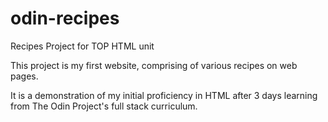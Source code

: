 # odin-recipes
Recipes Project for TOP HTML unit

This project is my first website, comprising of various recipes on web pages. 

It is a demonstration of my initial proficiency in HTML after 3 days learning from The Odin Project's full stack curriculum.